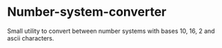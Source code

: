# Number-system-converter

Small utility to convert between number systems with bases 10, 16, 2 and ascii characters.
